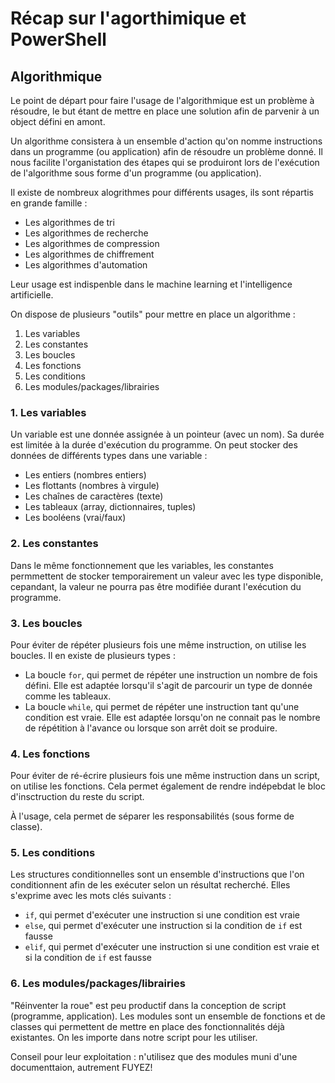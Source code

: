 # Récap sur l'agorthimique et PowerShell

## Algorithmique

Le point de départ pour faire l'usage de l'algorithmique est un problème à résoudre, le but étant de mettre en place une solution afin de parvenir à un object défini en amont.

Un algorithme consistera à un ensemble d'action qu'on nomme instructions dans un programme (ou application) afin de résoudre un problème donné. Il nous facilite l'organistation des étapes qui se produiront lors de l'exécution de l'algorithme sous forme d'un programme (ou application).

Il existe de nombreux alogrithmes pour différents usages, ils sont répartis en grande famille : 

- Les algorithmes de tri
- Les algorithmes de recherche
- Les algorithmes de compression
- Les algorithmes de chiffrement
- Les algorithmes d'automation

Leur usage est indispenble dans le machine learning et l'intelligence artificielle.

On dispose de plusieurs "outils" pour mettre en place un algorithme :

1. Les variables
2. Les constantes
3. Les boucles
4. Les fonctions
5. Les conditions
6. Les modules/packages/librairies

### 1. Les variables

Un variable est une donnée assignée à un pointeur (avec un nom). Sa durée est limitée à la durée d'exécution du programme. On peut stocker des données de différents types dans une variable :

- Les entiers (nombres entiers)
- Les flottants (nombres à virgule)
- Les chaînes de caractères (texte)
- Les tableaux (array, dictionnaires, tuples)
- Les booléens (vrai/faux)

### 2. Les constantes

Dans le même fonctionnement que les variables, les constantes permmettent de stocker temporairement un valeur avec les type disponible, cepandant, la valeur ne pourra pas être modifiée durant l'exécution du programme.

### 3. Les boucles

Pour éviter de répéter plusieurs fois une même instruction, on utilise les boucles. Il en existe de plusieurs types :

- La boucle `for`, qui permet de répéter une instruction un nombre de fois défini. Elle est adaptée lorsqu'il s'agit de parcourir un type de donnée comme les tableaux.
- La boucle `while`, qui permet de répéter une instruction tant qu'une condition est vraie. Elle est adaptée lorsqu'on ne connait pas le nombre de répétition à l'avance ou lorsque son arrêt doit se produire. 

### 4. Les fonctions

Pour éviter de ré-écrire plusieurs fois une même instruction dans un script, on utilise les fonctions. Cela permet également de rendre indépebdat le bloc d'insctruction du reste du script.

À l'usage, cela permet de séparer les responsabilités (sous forme de classe).

### 5. Les conditions

Les structures conditionnelles sont un ensemble d'instructions que l'on conditionnent afin de les exécuter selon un résultat recherché. Elles s'exprime avec les mots clés suivants :

- `if`, qui permet d'exécuter une instruction si une condition est vraie
- `else`, qui permet d'exécuter une instruction si la condition de `if` est fausse
- `elif`, qui permet d'exécuter une instruction si une condition est vraie et si la condition de `if` est fausse

### 6. Les modules/packages/librairies

"Réinventer la roue" est peu productif dans la conception de script (programme, application). Les modules sont un ensemble de fonctions et de classes qui permettent de mettre en place des fonctionnalités déjà existantes. On les importe dans notre script pour les utiliser.

Conseil pour leur exploitation : n'utilisez que des modules muni d'une documenttaion, autrement FUYEZ!